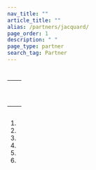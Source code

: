 ```yaml
---
nav_title: ""
article_title: ""
alias: /partners/jacquard/
page_order: 1
description: " "
page_type: partner
search_tag: Partner
---
```


# 

> 

  

## 

|  |  |
|---|---|
|  |  |
|  | <br><br> |
|  |  |


## 

###  

   

###  

1.  
2. 
3.   
4.  
5. 
6. 

###  



 

###   






